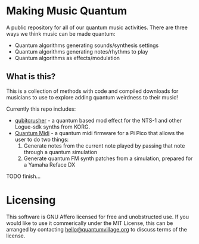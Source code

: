 # Making Music Quantum
A public repository for all of our quantum music activities. There are three ways we think music can be made quantum:

* Quantum algorithms generating sounds/synthesis settings
* Quantum algorithms generating notes/rhythms to play
* Quantum algorithms as effects/modulation

## What is this?

This is a collection of methods with code and compiled downloads for musicians to use to explore adding quantum weirdness to their music! 

Currently this repo includes:

* [qubitcrusher](./qubitcrusher) - a quantum based mod effect for the NTS-1 and other Logue-sdk synths from KORG.
* [Quantum Midi](./q-midi/) - a quantum midi firmware for a Pi Pico that allows the user to do two things:
  1. Generate notes from the current note played by passing that note through a quantum simulation
  1. Generate quantum FM synth patches from a simulation, prepared for a Yamaha Reface DX

TODO finish...

# Licensing 

This software is GNU Affero licensed for free and unobstructed use. If you would like to use it commerically under the MIT License, this can be arranged by contacting hello@quantumvillage.org to discuss terms of the license. 
